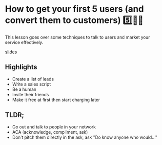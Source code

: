 # How to get your first 5 users (and convert them to customers) 5️⃣📲🥳
This lesson goes over some techniques to talk to users and market your service effectively.

[slides](https://dpi-tta-slides.github.io/how-to-get-your-first-5-users)

## Highlights
- Create a list of leads
- Write a sales script
- Be a human
- Invite their friends
- Make it free at first then start charging later

## TLDR;
- Go out and talk to people in your network
- ACA (acknowledge, compliment, ask)
- Don't pitch them directly in the ask, ask "Do know anyone who would..."

